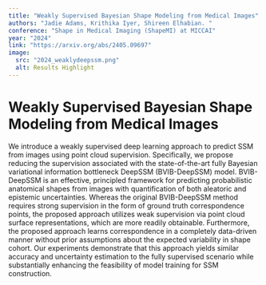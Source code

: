 ```yaml
---
title: "Weakly Supervised Bayesian Shape Modeling from Medical Images"
authors: "Jadie Adams, Krithika Iyer, Shireen Elhabian. "
conference: "Shape in Medical Imaging (ShapeMI) at MICCAI"
year: "2024"
link: "https://arxiv.org/abs/2405.09697"
image:
  src: "2024_weaklydeepssm.png"
  alt: Results Highlight
---
```


# Weakly Supervised Bayesian Shape Modeling from Medical Images
We introduce a weakly supervised deep learning approach to predict SSM from images using point cloud supervision. Specifically, we propose reducing the supervision associated with the state-of-the-art fully Bayesian variational information bottleneck DeepSSM (BVIB-DeepSSM) model. BVIB-DeepSSM is an effective, principled framework for predicting probabilistic anatomical shapes from images with quantification of both aleatoric and epistemic uncertainties. Whereas the original BVIB-DeepSSM method requires strong supervision in the form of ground truth correspondence points, the proposed approach utilizes weak supervision via point cloud surface representations, which are more readily obtainable. Furthermore, the proposed approach learns correspondence in a completely data-driven manner without prior assumptions about the expected variability in shape cohort. Our experiments demonstrate that this approach yields similar accuracy and uncertainty estimation to the fully supervised scenario while substantially enhancing the feasibility of model training for SSM construction. 